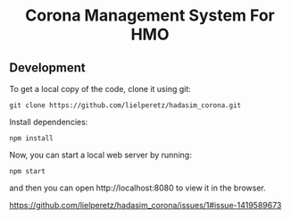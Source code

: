 <h1 align="center">
    Corona Management System For HMO
</h1>

## Development

To get a local copy of the code, clone it using git:

```
git clone https://github.com/lielperetz/hadasim_corona.git
```

Install dependencies:

```
npm install
```

Now, you can start a local web server by running:

```
npm start
```

and then you can open http://localhost:8080 to view it in the browser.


https://github.com/lielperetz/hadasim_corona/issues/1#issue-1419589673
